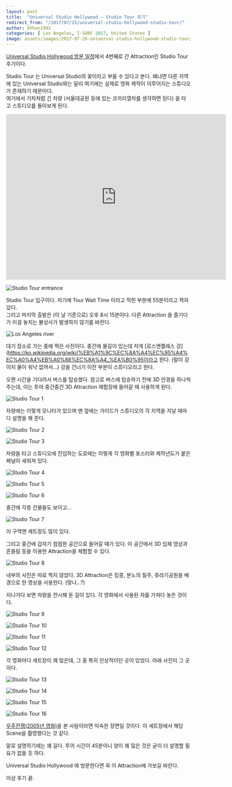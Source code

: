 ```yaml
---
layout: post
title:  "Universal Studio Hollywood – Studio Tour 후기"
redirect_from: "/2017/07/25/universal-studio-hollywood-studio-tour/"
author: khhan1993
categories: [ Los Angeles, I-SURF 2017, United States ]
image: assets/images/2017-07-26-universal-studio-hollywood-studio-tour/IMG_0750.jpg
---
```


[Universal Studio Hollywood 방문 일정](/united-states-2017-5th-week)에서 4번째로 간 Attraction인 Studio Tour 후기이다.

Studio Tour 는 Universal Studio의 꽃이라고 부를 수 있다고 본다. 왜냐면 다른 지역에 있는 Universal Studio와는 달리 여기에는 실제로 영화 제작이 이루어지는 스튜디오가 존재하기 때문이다.  
여기에서 기차처럼 긴 차량 (서울대공원 등에 있는 코끼리열차를 생각하면 된다) 을 타고 스튜디오를 돌아보게 된다.

<iframe src="https://www.google.com/maps/embed?pb=!1m14!1m8!1m3!1d13209.18736532304!2d-118.35264300000001!3d34.138747!3m2!1i1024!2i768!4f13.1!3m3!1m2!1s0x0%3A0xe5ac8d14954bc930!2z7Iqk7Yqc65SU7Jik7Yis7Ja0!5e0!3m2!1sko!2sus!4v1557395515707!5m2!1sko!2sus" width="600" height="450" frameborder="0" style="border:0" allowfullscreen></iframe>

![Studio Tour entrance](/assets/images/2017-07-26-universal-studio-hollywood-studio-tour/IMG_0750.jpg)

Studio Tour 입구이다. 저기에 Tour Wait Time 이라고 적힌 부분에 55분이라고 젹혀 있다.  
그리고 마지막 출발은 (이 날 기준으로) 오후 8시 15분이다. 다른 Attraction 을 즐기다가 이걸 놓치는 불상사가 발생하지 않기를 바란다.

![Los Angeles river](/assets/images/2017-07-26-universal-studio-hollywood-studio-tour/IMG_0751.jpg)

대기 장소로 가는 중에 찍은 사진이다. 중간에 물길이 있는데 저게 [로스앤젤레스 강](https://ko.wikipedia.org/wiki/%EB%A1%9C%EC%8A%A4%EC%95%A4%EC%A0%A4%EB%A0%88%EC%8A%A4_%EA%B0%95이라고 한다. (말이 강이지 물이 워낙 없어서…)
강을 건너기 이전 부분이 스튜디오라고 한다.

오랜 시간을 기다려서 버스를 탑승했다. 참고로 버스에 탑승하기 전에 3D 안경을 하나씩 주는데, 이는 투어 중간중간 3D Attraction 체험장에 들어갈 때 사용하게 된다.

![Studio Tour 1](/assets/images/2017-07-26-universal-studio-hollywood-studio-tour/IMG_0757.jpg)

차량에는 이렇게 모니터가 있으며 맨 앞에는 가이드가 스튜디오의 각 지역을 지날 때마다 설명을 해 준다.

![Studio Tour 2](/assets/images/2017-07-26-universal-studio-hollywood-studio-tour/IMG_0764.jpg)

![Studio Tour 3](/assets/images/2017-07-26-universal-studio-hollywood-studio-tour/IMG_0765.jpg)

차량을 타고 스튜디오에 진입하는 도로에는 이렇게 각 영화별 포스터와 제작년도가 붙은 패널이 세워져 있다.

![Studio Tour 4](/assets/images/2017-07-26-universal-studio-hollywood-studio-tour/IMG_0767.jpg)

![Studio Tour 5](/assets/images/2017-07-26-universal-studio-hollywood-studio-tour/IMG_0770.jpg)

![Studio Tour 6](/assets/images/2017-07-26-universal-studio-hollywood-studio-tour/IMG_0771.jpg)

중간에 각종 건물들도 보이고…

![Studio Tour 7](/assets/images/2017-07-26-universal-studio-hollywood-studio-tour/IMG_0779.jpg)

이 구역엔 세트장도 많이 있다.

그리고 중간에 갑자기 컴컴한 공간으로 들어갈 때가 있다. 이 공간에서 3D 입체 영상과 흔들림 등을 이용한 Attraction을 체험할 수 있다.

![Studio Tour 8](/assets/images/2017-07-26-universal-studio-hollywood-studio-tour/IMG_0795.jpg)

내부의 사진은 따로 찍지 않았다. 3D Attraction은 킹콩, 분노의 질주, 쥬라기공원을 배경으로 한 영상을 사용한다. (맞나…?)

지나가다 보면 차량을 전시해 둔 길이 있다. 각 영화에서 사용된 차를 가져다 놓은 것이다.

![Studio Tour 9](/assets/images/2017-07-26-universal-studio-hollywood-studio-tour/IMG_0796.jpg)

![Studio Tour 10](/assets/images/2017-07-26-universal-studio-hollywood-studio-tour/IMG_0804.jpg)

![Studio Tour 11](/assets/images/2017-07-26-universal-studio-hollywood-studio-tour/IMG_0807.jpg)

![Studio Tour 12](/assets/images/2017-07-26-universal-studio-hollywood-studio-tour/IMG_0808.jpg)

각 영화마다 세트장이 꽤 많은데, 그 중 특히 인상적이던 곳이 있었다. 아래 사진이 그 곳이다.

![Studio Tour 13](/assets/images/2017-07-26-universal-studio-hollywood-studio-tour/IMG_0849.jpg)

![Studio Tour 14](/assets/images/2017-07-26-universal-studio-hollywood-studio-tour/IMG_0851.jpg)

![Studio Tour 15](/assets/images/2017-07-26-universal-studio-hollywood-studio-tour/IMG_0855.jpg)

![Studio Tour 16](/assets/images/2017-07-26-universal-studio-hollywood-studio-tour/IMG_0856.jpg)

[우주전쟁(2005년 영화)](https://ko.wikipedia.org/wiki/%EC%9A%B0%EC%A3%BC_%EC%A0%84%EC%9F%81_(2005%EB%85%84_%EC%98%81%ED%99%94))을 본 사람이라면 익숙한 장면일 것이다. 이 세트장에서 해당 Scene을 촬영했다는 것 같다.

말로 설명하기에는 꽤 길다. 투어 시간이 45분이니 양이 꽤 많은 것은 굳이 더 설명할 필요가 없을 듯 하다.

Universal Studio Hollywood 에 방문한다면 꼭 이 Attraction에 가보길 바란다.

이상 후기 끝.